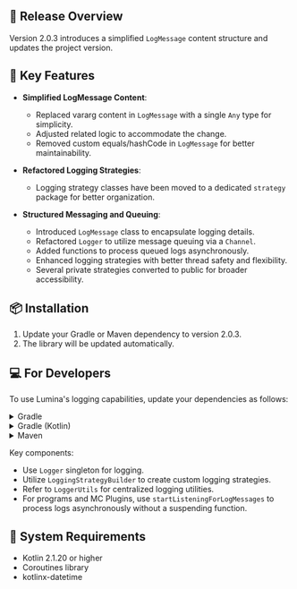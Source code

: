 ## 🎯 Release Overview

Version 2.0.3 introduces a simplified `LogMessage` content structure and updates the project version.

## 🚀 Key Features

- **Simplified LogMessage Content**:
    - Replaced vararg content in `LogMessage` with a single `Any` type for simplicity.
    - Adjusted related logic to accommodate the change.
    - Removed custom equals/hashCode in `LogMessage` for better maintainability.

- **Refactored Logging Strategies**:
    - Logging strategy classes have been moved to a dedicated `strategy` package for better organization.

- **Structured Messaging and Queuing**:
    - Introduced `LogMessage` class to encapsulate logging details.
    - Refactored `Logger` to utilize message queuing via a `Channel`.
    - Added functions to process queued logs asynchronously.
    - Enhanced logging strategies with better thread safety and flexibility.
    - Several private strategies converted to public for broader accessibility.

## 📦 Installation

1. Update your Gradle or Maven dependency to version 2.0.3.
2. The library will be updated automatically.

## 💻 For Developers

To use Lumina's logging capabilities, update your dependencies as follows:

<details>
<summary>Gradle</summary>

```gradle
implementation 'dev.nelmin:lumina:2.0.3'
```

</details>

<details>
<summary>Gradle (Kotlin)</summary>

```kts
implementation("dev.nelmin:lumina:2.0.3")
```

</details>

<details>
<summary>Maven</summary>

```xml
<dependency>
  <groupId>dev.nelmin</groupId>
  <artifactId>lumina</artifactId>
  <version>2.0.3</version>
</dependency>
```

</details>

Key components:

- Use `Logger` singleton for logging.
- Utilize `LoggingStrategyBuilder` to create custom logging strategies.
- Refer to `LoggerUtils` for centralized logging utilities.
- For programs and MC Plugins, use `startListeningForLogMessages` to process logs asynchronously without a suspending
  function.

## 📌 System Requirements

- Kotlin 2.1.20 or higher
- Coroutines library
- kotlinx-datetime